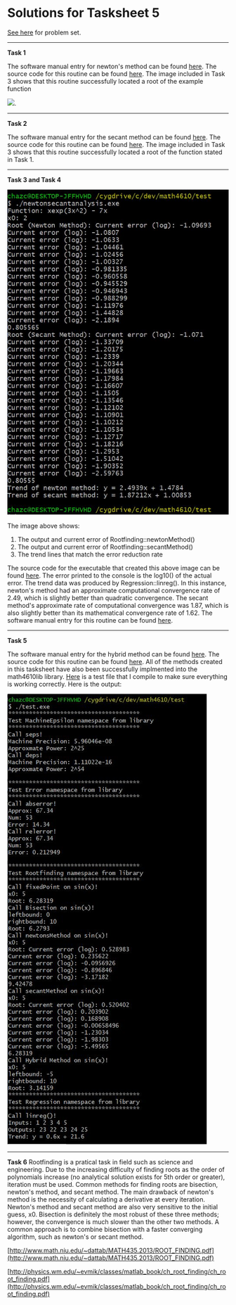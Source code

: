 # Solutions for Tasksheet 5
[See here](https://github.com/jvkoebbe/math4610/blob/master/tasksheets/tasksheet_05/pdf/tasksheet_05.pdf) for problem set.

<hr>

**Task 1**

The software manual entry for newton's method can be found [here](../software_manual/newton.md). The source code for this routine can be found [here](../src/newton.cpp). The image included in Task 3 shows that this routine successfully located a root of the example function

<img src="https://render.githubusercontent.com/render/math?math=f(x) = xe^{3x^2} - 7x ">.

<hr>

**Task 2**

The software manual entry for the secant method can be found [here](../software_manual/secant.md). The source code for this routine can be found [here](../src/secant.cpp). The image included in Task 3 shows that this routine successfully located a root of the function stated in Task 1.

<hr>

**Task 3 and Task 4**

![](../test/newtonanalysis_trend.JPG)

The image above shows:
1. The output and current error of Rootfinding::newtonMethod()
2. The output and current error of Rootfinding::secantMethod()
3. The trend lines that match the error reduction rate

The source code for the executable that created this above image can be found [here](../test/newtonsecantanalysis.cpp). The error printed to the console is the log10() of the actual error. The trend data was produced by Regression::linreg(). In this instance, newton's method had an approximate computational convergence rate of 2.49, which is slightly better than quadratic convergence. The secant method's approximate rate of computational convergence was 1.87, which is also slightly better than its mathematical convergence rate of 1.62. The software manual entry for this routine can be found [here](../software_manual/linreg.md).

<hr>

**Task 5**

The software manual entry for the hybrid method can be found [here](../software_manual/hybrid.md). The source code for this routine can be found [here](../src/hybrid.cpp). All of the methods created in this tasksheet have also been successfully implmented into the math4610lib library. [Here](../test/test.cpp) is a test file that I compile to make sure everything is working correctly. Here is the output:

![](../test/20201030test.JPG)

<hr>

**Task 6**
Rootfinding is a pratical task in field such as science and engineering. Due to the increasing difficulty of finding roots as the order of polynomials increase (no analytical solution exists for 5th order or greater), iteration must be used. Common methods for finding roots are bisection, newton's method, and secant method. The main drawback of newton's method is the necessity of calculating a derivative at every iteration. Newton's method and secant method are also very sensitive to the initial guess, x0. Bisection is definitely the most robust of these three methods; however, the convergence is much slower than the other two methods. A common approach is to combine bisection with a faster converging algorithm, such as newton's or secant method. 

[http://www.math.niu.edu/~dattab/MATH435.2013/ROOT_FINDING.pdf](http://www.math.niu.edu/~dattab/MATH435.2013/ROOT_FINDING.pdf)

[http://physics.wm.edu/~evmik/classes/matlab_book/ch_root_finding/ch_root_finding.pdf](http://physics.wm.edu/~evmik/classes/matlab_book/ch_root_finding/ch_root_finding.pdf)
